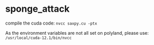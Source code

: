 # sponge_attack

compile the cuda code: 
`nvcc saxpy.cu -ptx`

As the environment variables are not all set on polyland, please use:
`/usr/local/cuda-12.1/bin/nvcc`
